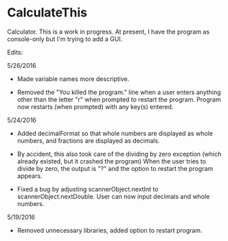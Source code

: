 # CalculateThis
Calculator. This is a work in progress. At present, I have the program as console-only but I'm trying to add a GUI.

Edits:

5/26/2016

- Made variable names more descriptive.

- Removed the "You killed the program." line when a user enters anything other than the letter "r" when prompted to restart the program.
  Program now restarts (when prompted) with any key(s) entered.



5/24/2016 

- Added decimalFormat so that whole numbers are displayed as whole numbers, and fractions are displayed as decimals.

- By accident, this also took care of the dividing by zero exception (which already existed, but it crashed the program)
  When the user tries to divide by zero, the output is "?" and the option to restart the program appears.

- Fixed a bug by adjusting scannerObject.nextInt to scannerObject.nextDouble. User can now input decimals and whole numbers.

5/19/2016 

- Removed unnecessary libraries, added option to restart program.
